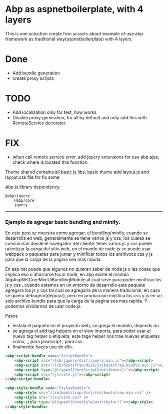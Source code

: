 # Abp as aspnetboilerplate, with 4 layers

This is one soluction create fron scractc about example of use abp framework as traditional way(aspnetboilerplate) with 4 layers.



# Done
- Add bundle generation
- create proxy scripts

# TODO
- Add localization only for test, how works
- Disable proxy generation, for all by default and only add this with RemoteService decorator.

# FIX 
- when call remote service error, add jquery extensions for use abp.ajax, check where is located this function.




Theme shared contains all basic js libs, basic theme add layout.js and layout.css file for fix some


Abp js library dependency 

    @abp/jquery
        @abp/core
        jquery


---



### Ejemplo de agregar basic bundling and minify.

En este post se muestra como agregar, el bundling/minify, cuando se desarrolla en web, generalmente se tiene varios js y css, los cuales se consumiran desde el navegador del cliente. tener varios js y css puede ralentizar la carga del sitio web, en el mundo de node js se puede usar webpack o paquetes para juntar y minificar todos los archivocs css y js para que la carga de la pagina sea mas rapida.

En asp net puede que algunos no quieran saber de node js o las cosas que implica eso o ahorrarse tocar node, en abp existe el modulo AbpAspNetCoreMvcUiBundlingModule al cual sirve para poder minificar los js y css , cuando estamos en un entorno de desarrollo este paquete agregara los js y css tal cual se agregaria de la manera tradicional, en caso se quiera debugear(depurar), pero en produccion minifica los css y js en un solo archivo bundle para que la carga de la pagina sea mas rapida. Y podemos olvidarnos de usar node js.


Pasos 
- Instala el paquete  en el proyecto web, se grega el modulo, depends on.
- se agrega el add tag helpers en el view imports, para poder usar el nuevo tag helper o etiqueta, este tage helper nos trae nuevas etiquetas como, <abp-script-bundle> ,<abp-script>, para javascript <abp-style-bundle>,<abp-style> para css
- finalmente haces uso de ello.



```html
<abp-script-bundle name="ScriptBundle">
    <abp-script src="/lib/jquery/dist/jquery.min.js"></abp-script>
    <abp-script src="/lib/bootstrap/dist/js/bootstrap.bundle.min.js"></abp-script>
    <abp-script type="@(typeof(CoreScriptContributor))"></abp-script>
    <abp-script src="/js/site.js"></abp-script>
</abp-script-bundle>

```


``` html
<abp-style-bundle name="StylesBundle">
    <abp-style src="/lib/bootstrap/dist/css/bootstrap.min.css" />
    <abp-style src="/css/site.css" />
    <abp-style type="@(typeof(CoreStyleContributor))"></abp-style>
</abp-style-bundle>
```